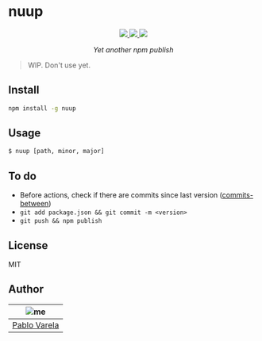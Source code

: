 # nuup

<p align="center">
  <a href="https://standardjs.com"><img src="https://img.shields.io/badge/code%20style-standard-06bf94.svg" /> </a>
  <a href="https://github.com/pablopunk/miny"><img src="https://img.shields.io/badge/made_with-miny-1eced8.svg" /> </a>
  <a href="https://www.npmjs.com/package/nuup"><img src="https://img.shields.io/npm/dt/nuup.svg" /></a>
</p>

<p align="center">
  <i>Yet another npm publish</i>
</p>

> WIP. Don't use yet.


## Install

```sh
npm install -g nuup
```


## Usage

```sh
$ nuup [path, minor, major]
```

## To do

* Before actions, check if there are commits since last version ([commits-between](https://github.com/egoist/commits-between))
* `git add package.json && git commit -m <version>`
* `git push && npm publish`


## License

MIT


## Author

| ![me](https://gravatar.com/avatar/fa50aeff0ddd6e63273a068b04353d9d?size=100)           |
| --------------------------------- |
| [Pablo Varela](https://pablo.life)   |

